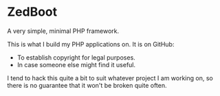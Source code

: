 ZedBoot
=======

A very simple, minimal PHP framework.

This is what I build my PHP applications on. It is on GitHub:

 - To establish copyright for legal purposes.
 - In case someone else might find it useful.

I tend to hack this quite a bit to suit whatever project I am working on,
so there is no guarantee that it won't be broken quite often.

